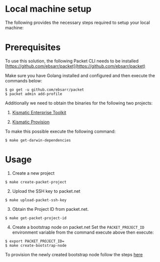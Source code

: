 # Local machine setup

The following provides the necessary steps required to setup your local machine:

# Prerequisites

To use this solution, the following Packet CLI needs to be installed [https://github.com/ebsarr/packet](https://github.com/ebsarr/packet)

Make sure you have Golang installed and configured and then execute the commands below:

```
$ go get -u github.com/ebsarr/packet
$ packet admin add-profile
```

Additionally we need to obtain the binaries for the following two projects:

1. [Kismatic Enterprise Toolkit](https://github.com/apprenda/kismatic)

2. [Kismatic Provision](https://github.com/apprenda/kismatic-provision)

To make this possible execute the following command:
```
$ make get-darwin-dependencies
```

# Usage

1. Create a new project
```
$ make create-packet-project
```

2. Upload the SSH key to packet.net
```
$ make upload-packet-ssh-key
```

3. Obtain the Project ID from packet.net.
```
$ make get-packet-project-id
```

4. Create a bootstrap node on packet.net
Set the `PACKET_PROJECT_ID` environment variable from the command execute above then execute:
```
$ export PACKET_PROJECT_ID=
$ make create-bootstrap-node
```

To provision the newly created bootstrap node follow the steps [here](docs/provision-bootstrap-node.md)